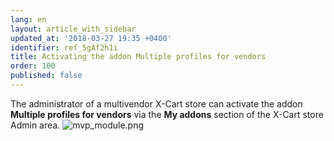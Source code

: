 ```yaml
---
lang: en
layout: article_with_sidebar
updated_at: '2018-03-27 19:35 +0400'
identifier: ref_5gAf2h1i
title: Activating the addon Multiple profiles for vendors
order: 100
published: false
---
```

The administrator of a multivendor X-Cart store can activate the addon **Multiple profiles for vendors** via the **My addons** section of the X-Cart store Admin area. 
![mvp_module.png]({{site.baseurl}}/attachments/ref_7EtCK0bR/mvp_module.png)
